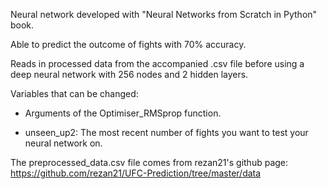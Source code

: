 Neural network developed with "Neural Networks from Scratch in Python" book. 

Able to predict the outcome of fights with 70% accuracy.

Reads in processed data from the accompanied .csv file before using a deep neural network with 256 nodes and 2 hidden layers.

Variables that can be changed:

- Arguments of the Optimiser_RMSprop function.
  
- unseen_up2: The most recent number of fights you want to test your neural network on.

The preprocessed_data.csv file comes from rezan21's github page: https://github.com/rezan21/UFC-Prediction/tree/master/data
